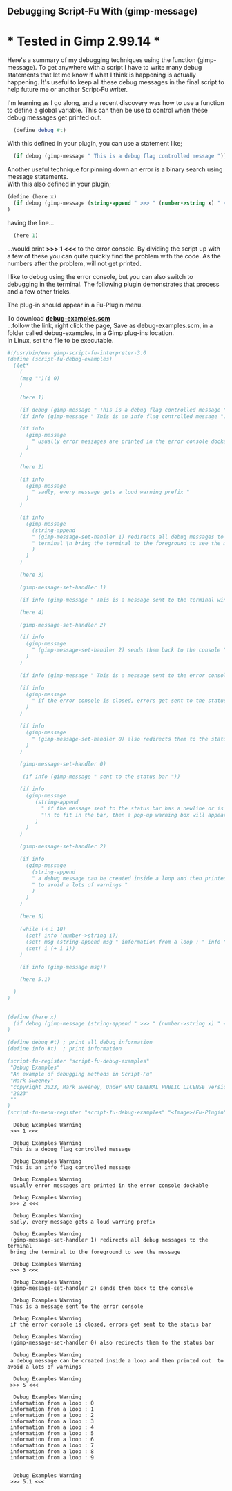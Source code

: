 ## Debugging Script-Fu With (gimp-message)

# * Tested in Gimp 2.99.14 *
  
Here's a summary of my debugging techniques using the function (gimp-message). To get anywhere with a script I have to write many debug statements that let me know if what I think is happening is actually happening. It's useful to keep all these debug messages in the final script to help future me or another Script-Fu writer.

I'm learning as I go along, and a recent discovery was how to use a function to define a global variable. This can then be use to control when these debug messages get printed out.

```scheme
  (define debug #t)
```
  

With this defined in your plugin, you can use a statement like;  
```scheme
  (if debug (gimp-message " This is a debug flag controlled message "))
```

Another useful technique for pinning down an error is a binary search using message statements.  
With this also defined in your plugin;
```scheme
(define (here x)
  (if debug (gimp-message (string-append " >>> " (number->string x) " <<< ")))
)
```

having the line...  
```scheme
  (here 1)
```
...would print **>>> 1 <<<** to the error console. By dividing the script up with a few of these you can quite quickly find the problem with the code. As the numbers after the problem, will not get printed.

I like to debug using the error console, but you can also switch to debugging in the terminal.
The following plugin demonstrates that process and a few other tricks.


The plug-in should appear in a Fu-Plugin menu.  
  
To download [**debug-examples.scm**](https://raw.githubusercontent.com/script-fu/script-fu.github.io/main/plug-ins/debug-examples/debug-examples.scm)  
...follow the link, right click the page, Save as debug-examples.scm, in a folder called debug-examples, in a Gimp plug-ins location.  
In Linux, set the file to be executable.
   

```scheme
#!/usr/bin/env gimp-script-fu-interpreter-3.0
(define (script-fu-debug-examples)
  (let*
    (
    (msg "")(i 0)
    )

    (here 1)

    (if debug (gimp-message " This is a debug flag controlled message "))
    (if info (gimp-message " This is an info flag controlled message "))

    (if info
      (gimp-message
        " usually error messages are printed in the error console dockable "
      )
    )

    (here 2)

    (if info
      (gimp-message
        " sadly, every message gets a loud warning prefix "
      )
    )

    (if info
      (gimp-message
        (string-append
        " (gimp-message-set-handler 1) redirects all debug messages to the"
        " terminal \n bring the terminal to the foreground to see the message "
        )
      )
    )

    (here 3)

    (gimp-message-set-handler 1)

    (if info (gimp-message " This is a message sent to the terminal window"))

    (here 4)

    (gimp-message-set-handler 2)

    (if info
      (gimp-message
        " (gimp-message-set-handler 2) sends them back to the console "
      )
    )

    (if info (gimp-message " This is a message sent to the error console"))

    (if info
      (gimp-message
        " if the error console is closed, errors get sent to the status bar "
      )
    )

    (if info
      (gimp-message
        " (gimp-message-set-handler 0) also redirects them to the status bar "
      )
    )

    (gimp-message-set-handler 0)

     (if info (gimp-message " sent to the status bar "))

    (if info
      (gimp-message
         (string-append
           " if the message sent to the status bar has a newline or is too long"
           "\n to fit in the bar, then a pop-up warning box will appear "
         )
      )
    )

    (gimp-message-set-handler 2)

    (if info
      (gimp-message
        (string-append
        " a debug message can be created inside a loop and then printed out "
        " to avoid a lots of warnings "
        )
      )
    )

    (here 5)

    (while (< i 10)
      (set! info (number->string i))
      (set! msg (string-append msg " information from a loop : " info "\n"))
      (set! i (+ i 1))
    )

    (if info (gimp-message msg))

    (here 5.1)

  )
)


(define (here x)
  (if debug (gimp-message (string-append " >>> " (number->string x) " <<< ")))
)

(define debug #t) ; print all debug information
(define info #t)  ; print information

(script-fu-register "script-fu-debug-examples"
 "Debug Examples"
 "An example of debugging methods in Script-Fu"
 "Mark Sweeney"
 "copyright 2023, Mark Sweeney, Under GNU GENERAL PUBLIC LICENSE Version 3"
 "2023"
 ""
)
(script-fu-menu-register "script-fu-debug-examples" "<Image>/Fu-Plugin")
```

```
  Debug Examples Warning
 >>> 1 <<< 

  Debug Examples Warning
 This is a debug flag controlled message 

  Debug Examples Warning
 This is an info flag controlled message 

  Debug Examples Warning
 usually error messages are printed in the error console dockable 

  Debug Examples Warning
 >>> 2 <<< 

  Debug Examples Warning
 sadly, every message gets a loud warning prefix 

  Debug Examples Warning
 (gimp-message-set-handler 1) redirects all debug messages to the terminal 
 bring the terminal to the foreground to see the message 

  Debug Examples Warning
 >>> 3 <<< 

  Debug Examples Warning
 (gimp-message-set-handler 2) sends them back to the console 

  Debug Examples Warning
 This is a message sent to the error console

  Debug Examples Warning
 if the error console is closed, errors get sent to the status bar 

  Debug Examples Warning
 (gimp-message-set-handler 0) also redirects them to the status bar 

  Debug Examples Warning
 a debug message can be created inside a loop and then printed out  to avoid a lots of warnings 

  Debug Examples Warning
 >>> 5 <<< 

  Debug Examples Warning
 information from a loop : 0
 information from a loop : 1
 information from a loop : 2
 information from a loop : 3
 information from a loop : 4
 information from a loop : 5
 information from a loop : 6
 information from a loop : 7
 information from a loop : 8
 information from a loop : 9


  Debug Examples Warning
 >>> 5.1 <<< 
 ```